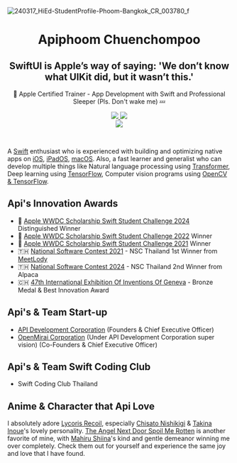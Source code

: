 <p align="center">
  
![240317_HiEd-StudentProfile-Phoom-Bangkok_CR_003780_f](https://github.com/user-attachments/assets/590ec774-3772-45d2-a2e5-7738b8b87d1f)

</p>


<h1 align="center">Apiphoom Chuenchompoo</h1>
<h2 align="center">SwiftUI is Apple’s way of saying: 'We don’t know what UIKit did, but it wasn’t this.'</h2>
<p align="center"> Apple Certified Trainer - App Development with Swift and Professional Sleeper (Pls. Don't wake me) 💤</p>
<p align="center">
  <a href="apiphoom23@gmail.com">
    <img src="https://img.shields.io/badge/Gmail-mail%20me-f14336?logo=gmail"/>
  </a>
  <a href="http://discordapp.com/users/639835744004866049">
    <img src="https://img.shields.io/badge/Discord-chat%20me-5865f2?logo=discord&logoColor=f5f5f5"/>
  </a>
  <br/>
  <a href="https://th.linkedin.com/in/apiphoom-chuenchompoo-3321301a4">
    <img src="https://img.shields.io/badge/LinkedIn-connect%20with%20me-2a66bc?logo=linkedin"/>
  </a>
</p>

<br/>

A [Swift](https://developer.apple.com/swift/) enthusiast who is experienced with building and optimizing native apps on
  [iOS](https://www.apple.com/ios/),
  [iPadOS](https://www.apple.com/ipados/),
  [macOS](https://www.apple.com/macos).
Also, a fast learner and generalist who can develop multiple things like
  Natural language processing using [Transformer](https://en.wikipedia.org/wiki/Transformer_(machine_learning_model)),
  Deep learning using [TensorFlow](https://www.tensorflow.org),
  Computer vision programs using [OpenCV & TensorFlow](https://opencv.org/).

## Api's Innovation Awards
-  [Apple WWDC Scholarship Swift Student Challenge 2024](https://www.wwdcscholars.com/s/C3E0D489-7337-4920-8C08-281FD8CCA3A3/2024) Distinguished Winner
-  [Apple WWDC Scholarship Swift Student Challenge 2022](https://www.techoffside.com/2022/06/apple-wwdc22-swift-student-challenge/) Winner
-  [Apple WWDC Scholarship Swift Student Challenge 2021](https://www.flashfly.net/wp/345856) Winner
- 🇹🇭 [National Software Contest 2021](https://www.nectec.or.th/social/social-program/nation-software-contest-nsc.html) - NSC Thailand 1st Winner from [MeetLody](https://apps.apple.com/th/app/meetlody/id1604416169)
- 🇹🇭 [National Software Contest 2024](https://www.nectec.or.th/social/social-program/nation-software-contest-nsc.html) - NSC Thailand 2nd Winner from Alpaca
- 🇨🇭 [47th International Exhibition Of Inventions Of Geneva](https://inventions-geneva.ch/en/home/) - Bronze Medal & Best Innovation Award

## Api's & Team Start-up
- [API Development Corporation](https://www.api-development.co) (Founders & Chief Executive Officer)
- [OpenMirai Corporation](https://www.openmirai.com) (Under API Development Corporation super vision) (Co-Founders & Chief Executive Officer)

## Api's & Team Swift Coding Club
- Swift Coding Club Thailand

## Anime & Character that Api Love
I absolutely adore [Lycoris Recoil](https://lycoris-recoil.fandom.com/wiki/Lycoris_Recoil_Wiki), especially [Chisato Nishikigi](https://lycoris-recoil.fandom.com/wiki/Chisato_Nishikigi) & [Takina Inoue](https://lycoris-recoil.fandom.com/wiki/Takina_Inoue)'s lovely personality. [The Angel Next Door Spoil Me Rotten](https://otonari-no-tenshi.fandom.com/wiki/The_Angel_Next_Door_Spoils_Me_Rotten) is another favorite of mine, with [Mahiru Shiina](https://otonari-no-tenshi.fandom.com/wiki/Mahiru_Shiina)'s kind and gentle demeanor winning me over completely. Check them out for yourself and experience the same joy and love that I have found.

